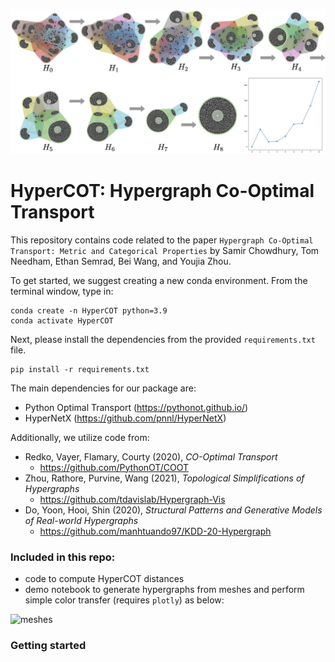![hypergraphs](figures/hypergraph-simplify.png)
# HyperCOT: Hypergraph Co-Optimal Transport

This repository contains code related to the paper `Hypergraph Co-Optimal Transport: Metric and Categorical Properties` by Samir Chowdhury, Tom Needham, Ethan Semrad, Bei Wang, and Youjia Zhou.

To get started, we suggest creating a new conda environment. From the terminal window, type in:

```
conda create -n HyperCOT python=3.9
conda activate HyperCOT
```

Next, please install the dependencies from the provided `requirements.txt` file.

```
pip install -r requirements.txt
```

The main dependencies for our package are:
- Python Optimal Transport (https://pythonot.github.io/)
- HyperNetX (https://github.com/pnnl/HyperNetX)


Additionally, we utilize code from:
- Redko, Vayer, Flamary, Courty (2020), _CO-Optimal Transport_
    - https://github.com/PythonOT/COOT
- Zhou, Rathore, Purvine, Wang (2021), _Topological Simplifications of Hypergraphs_
    - https://github.com/tdavislab/Hypergraph-Vis
- Do, Yoon, Hooi, Shin (2020), _Structural Patterns and Generative Models of Real-world Hypergraphs_
    - https://github.com/manhtuando97/KDD-20-Hypergraph
    
    
### Included in this repo:

- code to compute HyperCOT distances
- demo notebook to generate hypergraphs from meshes and perform simple color transfer (requires `plotly`) as below:


![meshes](figures/meshes.png)
    
### Getting started

